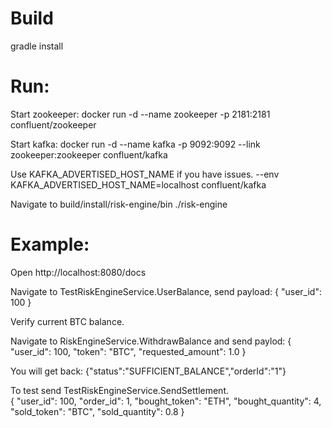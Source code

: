 # Build
gradle install

# Run:

Start zookeeper:
 docker run -d --name zookeeper -p 2181:2181 confluent/zookeeper
 
Start kafka:
 docker run -d --name kafka -p 9092:9092 --link zookeeper:zookeeper confluent/kafka
 
Use KAFKA_ADVERTISED_HOST_NAME if you have issues. 
    --env KAFKA_ADVERTISED_HOST_NAME=localhost confluent/kafka

Navigate to build/install/risk-engine/bin
./risk-engine

# Example:
 
Open http://localhost:8080/docs

Navigate to TestRiskEngineService.UserBalance, send payload:
{ "user_id": 100 }

Verify current BTC balance.

 
Navigate to RiskEngineService.WithdrawBalance and send paylod:
{
 "user_id": 100,
 "token": "BTC",
 "requested_amount": 1.0
}

You will get back:
{"status":"SUFFICIENT_BALANCE","orderId":"1"}

To test send TestRiskEngineService.SendSettlement.	
{
 "user_id": 100,
 "order_id": 1,
 "bought_token": "ETH",
 "bought_quantity": 4,
  "sold_token": "BTC",
  "sold_quantity": 0.8
}
